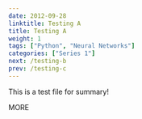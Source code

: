 ```yaml
---
date: 2012-09-28
linktitle: Testing A
title: Testing A
weight: 1
tags: ["Python", "Neural Networks"]
categories: ["Series 1"]
next: /testing-b
prev: /testing-c
---
```


This is a test file for summary!


<!--more-->

MORE